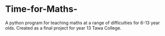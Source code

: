 # Time-for-Maths-
A python program for teaching maths at a range of difficulties for 6-13 year olds. Created as a final project for year 13 Tawa College.
